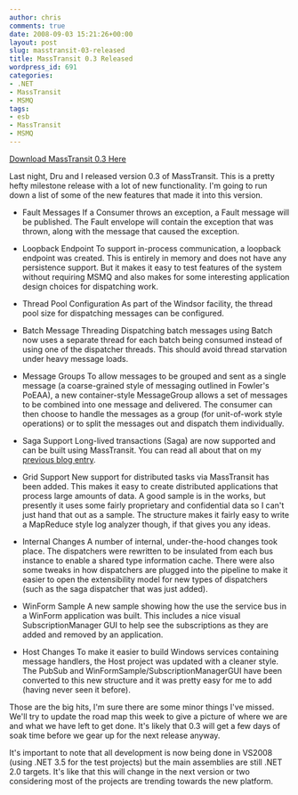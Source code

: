 ```yaml
---
author: chris
comments: true
date: 2008-09-03 15:21:26+00:00
layout: post
slug: masstransit-03-released
title: MassTransit 0.3 Released
wordpress_id: 691
categories:
- .NET
- MassTransit
- MSMQ
tags:
- esb
- MassTransit
- MSMQ
---
```


[Download MassTransit 0.3 Here](http://code.google.com/p/masstransit/downloads/list)

Last night, Dru and I released version 0.3 of MassTransit. This is a pretty hefty milestone release with a lot of new functionality. I'm going to run down a list of some of the new features that made it into this version.



	
  * Fault Messages
If a Consumer throws an exception, a Fault<T> message will be published. The Fault envelope will contain the exception that was thrown, along with the message that caused the exception. 

	
  * Loopback Endpoint
To support in-process communication, a loopback endpoint was created. This is entirely in memory and does not have any persistence support. But it makes it easy to test features of the system without requiring MSMQ and also makes for some interesting application design choices for dispatching work.

	
  * Thread Pool Configuration
As part of the Windsor facility, the thread pool size for dispatching messages can be configured.

	
  * Batch Message Threading
Dispatching batch messages using Batch<T> now uses a separate thread for each batch being consumed instead of using one of the dispatcher threads. This should avoid thread starvation under heavy message loads.

	
  * Message Groups
To allow messages to be grouped and sent as a single message (a coarse-grained style of messaging outlined in Fowler's PoEAA), a new container-style MessageGroup allows a set of messages to be combined into one message and delivered. The consumer can then choose to handle the messages as a group (for unit-of-work style operations) or to split the messages out and dispatch them individually.

	
  * Saga Support
Long-lived transactions (Saga) are now supported and can be built using MassTransit. You can read all about that on my[ previous blog entry](http://blog.phatboyg.com/2008/08/28/managing-long-lived-transactions-with-masstransitsaga/). 

	
  * Grid Support
New support for distributed tasks via MassTransit has been added. This makes it easy to create distributed applications that process large amounts of data. A good sample is in the works, but presently it uses some fairly proprietary and confidential data so I can't just hand that out as a sample. The structure makes it fairly easy to write a MapReduce style log analyzer though, if that gives you any ideas.

	
  * Internal Changes
A number of internal, under-the-hood changes took place. The dispatchers were rewritten to be insulated from each bus instance to enable a shared type information cache. There were also some tweaks in how dispatchers are plugged into the pipeline to make it easier to open the extensibility model for new types of dispatchers (such as the saga dispatcher that was just added).

	
  * WinForm Sample
A new sample showing how the use the service bus in a WinForm application was built. This includes a nice visual SubscriptionManager GUI to help see the subscriptions as they are added and removed by an application.

	
  * Host Changes
To make it easier to build Windows services containing message handlers, the Host project was updated with a cleaner style. The PubSub and WinFormSample/SubscriptionManagerGUI have been converted to this new structure and it was pretty easy for me to add (having never seen it before).


Those are the big hits, I'm sure there are some minor things I've missed. We'll try to update the road map this week to give a picture of where we are and what we have left to get done. It's likely that 0.3 will get a few days of soak time before we gear up for the next release anyway.

It's important to note that all development is now being done in VS2008 (using .NET 3.5 for the test projects) but the main assemblies are still .NET 2.0 targets. It's like that this will change in the next version or two considering most of the projects are trending towards the new platform.
